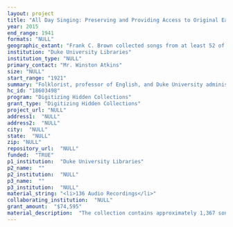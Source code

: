 ```yaml
--- 
layout: project 
title: "All Day Singing: Preserving and Providing Access to Original Early Twentieth Century Field Recordings in the Frank Clyde Brown Collection"
year: 2015
end_range: 1941
formats: "NULL"
geographic_extant: "Frank C. Brown collected songs from at least 52 of North Carolina's 100 counties, representing all regions of the state. Although Brown identified a handful of pieces as songs singers had learned in other states, he gathered approximately 95 percent of his overall collection in North Carolina."
institution: "Duke University Libraries"
institution_type: "NULL"
primary_contact: "Mr. Winston Atkins"
size: "NULL"
start_range: "1921"
summary: "Folklorist, professor of English, and Duke University administrator Frank Clyde Brown collected folk songs and ballads throughout North Carolina in the 1920s and 1930s. Housed at Duke University's David M. Rubenstein Rare Book & Manuscript Library, the collection of 1,367 songs on 136 wax cylinders and instantaneous discs is an important primary document of American folk song in the early 20th century. Many of the songs are published in volumes two through five of The Frank C. Brown Collection of North Carolina Folklore, a posthumous and comprehensive collection of Brown's folklore research, published between 1952 and 1964. However, the original recordings, fragile and difficult to play back, have never been widely accessible. \"All Day Singing\" will digitize the original field recordings using the Northeast Document Conservation Center's IRENE 2D and 3D imaging system, describe the content of the recordings based on Brown's field notes, and make the recordings available online."
hc_id: "18603498"
program: "Digitizing Hidden Collections"
grant_type: "Digitizing Hidden Collections"
project_url: "NULL"
address1:  "NULL"
address2:  "NULL"
city:  "NULL"
state:  "NULL"
zip: "NULL"
repository_url:  "NULL"
funded:  "TRUE"
p1_institution:  "Duke University Libraries"
p2_name:  ""
p2_institution:  "NULL"
p3_name:  ""
p3_institution:  "NULL"
material_string: "<li>136 Audio Recordings</li>"
collaborating_institution:  "NULL"
grant_amount:  "$74,595"
material_description:  "The collection contains approximately 1,367 songs on 60 wax cylinders, 25 aluminum discs, and 51 aluminum lacquer discs, representing songs unique to North Carolina, as well as American folk songs, British traditional ballads, and a range of other folk and popular songs. Approximately 972 of these songs were compiled in the groundbreaking, seven-volume Frank C. Brown Collection of North Carolina Folklore (CNCF), considered one of the most exhaustive studies of its kind. The CNCF illustrated Brown's efforts as well as that of editors Newman Ivey White, Jan Philip Schinhan, Henry M. Belden, Arthur Palmer Hudson, and, notably, Brown's colleague in the North Carolina Folklore Society, Maude Minish Sutton, whose own collecting provided a significant voice to the CNCF. In 1944-45 the collection was shipped to Washington, D.C. and transferred to glass lacquer discs at the Library of Congress, with one set of duplicates returned to Duke with the originals. This set will not be addressed as a part of the grant, but could be used afterward to strike better copies where original recordings may have suffered greater deterioration or, in the case of the aluminum discs, prove difficult to transfer. In preparation for digitization the collection has been rehoused and inventoried, with descriptive metadata coming from a number of legacy inventories, the most recent dating to the early 1970s. The materials will be transferred non-destructively, and in some cases where damage has occurred, reconstructed, using the IRENE 2D and 3D system at the Northeast Document Conservation Center, with cylinders imaged at a rate yielding 48 kHz/16-bit files, and with phonodiscs imaged at a rate yielding 96 kHz/24-bit files. Upon return to the Library derivatives will be clipped to reflect individual songs, which will be mapped to the inventory database as well as the CNCF."
---
```

